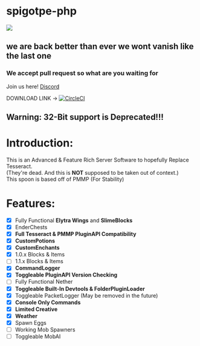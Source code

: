 # spigotpe-php
<img src="https://github.com/caspervanneck/spigotpe/blob/master/spigotpe.png">

## we are back better than ever we wont vanish like the last one

### We accept pull request so what are you waiting for

Join us here! [Discord](https://discord.gg/PwVGfng)

DOWNLOAD LINK -> [![CircleCI](https://circleci.com/gh/spigotpe-beta/Spigotpe.svg?style=svg)](https://circleci.com/gh/spigotpe-beta/Spigotpe)

## Warning: 32-Bit support is Deprecated!!!

# Introduction:
This is an Advanced & Feature Rich Server Software to hopefully Replace Tesseract.  
(They're dead. And this is **NOT** supposed to be taken out of context.)  
This spoon is based off of PMMP (For Stability)  

# Features:
- [X] Fully Functional **Elytra Wings** and **SlimeBlocks**
- [X] EnderChests
- [X] **Full Tesseract & PMMP PluginAPI Compatibility**
- [X] **CustomPotions**
- [X] **CustomEnchants**
- [X] 1.0.x Blocks & Items
- [ ] 1.1.x Blocks & Items
- [X] **CommandLogger**
- [X] **Toggleable PluginAPI Version Checking**
- [ ] Fully Functional Nether
- [X] **Toggleable Built-In Devtools & FolderPluginLoader**
- [X] Toggleable PacketLogger (May be removed in the future)
- [X] **Console Only Commands**
- [X] **Limited Creative**
- [X] **Weather**  
- [X] Spawn Eggs
- [ ] Working Mob Spawners
- [ ] Toggleable MobAI

